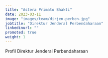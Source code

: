 ```yaml
---
title: "Astera Primato Bhakti"
date: 2023-03-11
image: "images/team/dirjen-perben.jpg"
jobtitle: "Direktur Jenderal Perbendaharaan"
linkedinurl: ""
promoted: true
weight: 1
---
```


Profil Direktur Jenderal Perbendaharaan
